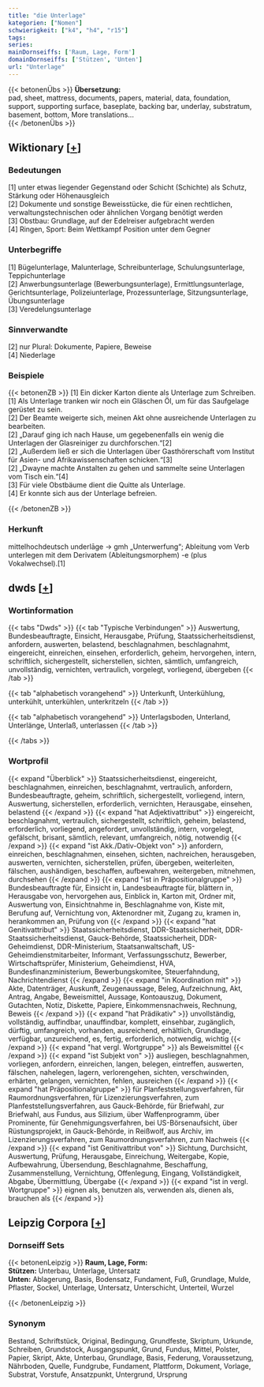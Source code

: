 ```yaml
---
title: "die Unterlage"
kategorien: ["Nomen"]
schwierigkeit: ["k4", "h4", "r15"]
tags:
series:
mainDornseiffs: ['Raum, Lage, Form']
domainDornseiffs: ['Stützen', 'Unten']
url: "Unterlage"
---
```


{{< betonenÜbs >}}
**Übersetzung:**  
pad, sheet, mattress, documents, papers, material, data, foundation, support, supporting surface, baseplate, backing bar, underlay, substratum, basement, bottom, More translations...  
{{< /betonenÜbs >}}

## Wiktionary [[+](https://de.wiktionary.org/wiki/Unterlage)]

### Bedeutungen
[1] unter etwas liegender Gegenstand oder Schicht (Schichte) als Schutz, Stärkung oder Höhenausgleich  
[2] Dokumente und sonstige Beweisstücke, die für einen rechtlichen, verwaltungstechnischen oder ähnlichen Vorgang benötigt werden  
[3] Obstbau: Grundlage, auf der Edelreiser aufgebracht werden  
[4] Ringen, Sport: Beim Wettkampf Position unter dem Gegner  

### Unterbegriffe
[1] Bügelunterlage, Malunterlage, Schreibunterlage, Schulungsunterlage, Teppichunterlage  
[2] Anwerbungsunterlage (Bewerbungsunterlage), Ermittlungsunterlage, Gerichtsunterlage, Polizeiunterlage, Prozessunterlage, Sitzungsunterlage, Übungsunterlage  
[3] Veredelungsunterlage  

### Sinnverwandte
[2] nur Plural: Dokumente, Papiere, Beweise  
[4] Niederlage  

### Beispiele
{{< betonenZB >}}
[1] Ein dicker Karton diente als Unterlage zum Schreiben.  
[1] Als Unterlage tranken wir noch ein Gläschen Öl, um für das Saufgelage gerüstet zu sein.  
[2] Der Beamte weigerte sich, meinen Akt ohne ausreichende Unterlagen zu bearbeiten.  
[2] „Darauf ging ich nach Hause, um gegebenenfalls ein wenig die Unterlagen der Glasreiniger zu durchforschen.“[2]  
[2] „Außerdem ließ er sich die Unterlagen über Gasthörerschaft vom Institut für Asien- und Afrikawissenschaften schicken.“[3]  
[2] „Dwayne machte Anstalten zu gehen und sammelte seine Unterlagen vom Tisch ein.“[4]  
[3] Für viele Obstbäume dient die Quitte als Unterlage.  
[4] Er konnte sich aus der Unterlage befreien.  

{{< /betonenZB >}}
### Herkunft
mittelhochdeutsch underlāge → gmh „Unterwerfung“; Ableitung vom Verb unterlegen mit dem Derivatem (Ableitungsmorphem) -e (plus Vokalwechsel).[1]  



## dwds [[+](https://www.dwds.de/wb/Unterlage)]

### Wortinformation
{{< tabs "Dwds" >}}
{{< tab "Typische Verbindungen" >}}
Auswertung, Bundesbeauftragte, Einsicht, Herausgabe, Prüfung, Staatssicherheitsdienst, anfordern, auswerten, belastend, beschlagnahmen, beschlagnahmt, eingereicht, einreichen, einsehen, erforderlich, geheim, hervorgehen, intern, schriftlich, sichergestellt, sicherstellen, sichten, sämtlich, umfangreich, unvollständig, vernichten, vertraulich, vorgelegt, vorliegend, übergeben
{{< /tab >}}

{{< tab "alphabetisch vorangehend" >}}
Unterkunft, Unterkühlung, unterkühlt, unterkühlen, unterkritzeln
{{< /tab >}}

{{< tab "alphabetisch vorangehend" >}}
Unterlagsboden, Unterland, Unterlänge, Unterlaß, unterlassen
{{< /tab >}}

{{< /tabs >}}

### Wortprofil
{{< expand "Überblick" >}} Staatssicherheitsdienst, eingereicht, beschlagnahmen, einreichen, beschlagnahmt, vertraulich, anfordern, Bundesbeauftragte, geheim, schriftlich, sichergestellt, vorliegend, intern, Auswertung, sicherstellen, erforderlich, vernichten, Herausgabe, einsehen, belastend {{< /expand >}}
{{< expand "hat Adjektivattribut" >}} eingereicht, beschlagnahmt, vertraulich, sichergestellt, schriftlich, geheim, belastend, erforderlich, vorliegend, angefordert, unvollständig, intern, vorgelegt, gefälscht, brisant, sämtlich, relevant, umfangreich, nötig, notwendig {{< /expand >}}
{{< expand "ist Akk./Dativ-Objekt von" >}} anfordern, einreichen, beschlagnahmen, einsehen, sichten, nachreichen, herausgeben, auswerten, vernichten, sicherstellen, prüfen, übergeben, weiterleiten, fälschen, aushändigen, beschaffen, aufbewahren, weitergeben, mitnehmen, durchsehen {{< /expand >}}
{{< expand "ist in Präpositionalgruppe" >}} Bundesbeauftragte für, Einsicht in, Landesbeauftragte für, blättern in, Herausgabe von, hervorgehen aus, Einblick in, Karton mit, Ordner mit, Auswertung von, Einsichtnahme in, Beschlagnahme von, Kiste mit, Berufung auf, Vernichtung von, Aktenordner mit, Zugang zu, kramen in, herankommen an, Prüfung von {{< /expand >}}
{{< expand "hat Genitivattribut" >}} Staatssicherheitsdienst, DDR-Staatssicherheit, DDR-Staatssicherheitsdienst, Gauck-Behörde, Staatssicherheit, DDR-Geheimdienst, DDR-Ministerium, Staatsanwaltschaft, US-Geheimdienstmitarbeiter, Informant, Verfassungsschutz, Bewerber, Wirtschaftsprüfer, Ministerium, Geheimdienst, HVA, Bundesfinanzministerium, Bewerbungskomitee, Steuerfahndung, Nachrichtendienst {{< /expand >}}
{{< expand "in Koordination mit" >}} Akte, Datenträger, Auskunft, Zeugenaussage, Beleg, Aufzeichnung, Akt, Antrag, Angabe, Beweismittel, Aussage, Kontoauszug, Dokument, Gutachten, Notiz, Diskette, Papiere, Einkommensnachweis, Rechnung, Beweis {{< /expand >}}
{{< expand "hat Prädikativ" >}} unvollständig, vollständig, auffindbar, unauffindbar, komplett, einsehbar, zugänglich, dürftig, umfangreich, vorhanden, ausreichend, erhältlich, Grundlage, verfügbar, unzureichend, es, fertig, erforderlich, notwendig, wichtig {{< /expand >}}
{{< expand "hat vergl. Wortgruppe" >}} als Beweismittel {{< /expand >}}
{{< expand "ist Subjekt von" >}} ausliegen, beschlagnahmen, vorliegen, anfordern, einreichen, langen, belegen, eintreffen, auswerten, fälschen, nahelegen, lagern, verlorengehen, sichten, verschwinden, erhärten, gelangen, vernichten, fehlen, ausreichen {{< /expand >}}
{{< expand "hat Präpositionalgruppe" >}} für Planfeststellungsverfahren, für Raumordnungsverfahren, für Lizenzierungsverfahren, zum Planfeststellungsverfahren, aus Gauck-Behörde, für Briefwahl, zur Briefwahl, aus Fundus, aus Silizium, über Waffenprogramm, über Prominente, für Genehmigungsverfahren, bei US-Börsenaufsicht, über Rüstungsprojekt, in Gauck-Behörde, in Reißwolf, aus Archiv, im Lizenzierungsverfahren, zum Raumordnungsverfahren, zum Nachweis {{< /expand >}}
{{< expand "ist Genitivattribut von" >}} Sichtung, Durchsicht, Auswertung, Prüfung, Herausgabe, Einreichung, Weitergabe, Kopie, Aufbewahrung, Übersendung, Beschlagnahme, Beschaffung, Zusammenstellung, Vernichtung, Offenlegung, Eingang, Vollständigkeit, Abgabe, Übermittlung, Übergabe {{< /expand >}}
{{< expand "ist in vergl. Wortgruppe" >}} eignen als, benutzen als, verwenden als, dienen als, brauchen als {{< /expand >}}

## Leipzig Corpora [[+](https://corpora.uni-leipzig.de/en/res?word=Unterlage&corpusId=deu_newscrawl-public_2018)]

### Dornseiff Sets
{{< betonenLeipzig >}}
**Raum, Lage, Form:**  
**Stützen:** Unterbau, Unterlage, Untersatz  
**Unten:** Ablagerung, Basis, Bodensatz, Fundament, Fuß, Grundlage, Mulde, Pflaster, Sockel, Unterlage, Untersatz, Unterschicht, Unterteil, Wurzel  

{{< /betonenLeipzig >}}

### Synonym
Bestand, Schriftstück, Original, Bedingung, Grundfeste, Skriptum, Urkunde, Schreiben, Grundstock, Ausgangspunkt, Grund, Fundus, Mittel, Polster, Papier, Skript, Akte, Unterbau, Grundlage, Basis, Federung, Voraussetzung, Nährboden, Quelle, Fundgrube, Fundament, Plattform, Dokument, Vorlage, Substrat, Vorstufe, Ansatzpunkt, Untergrund, Ursprung

